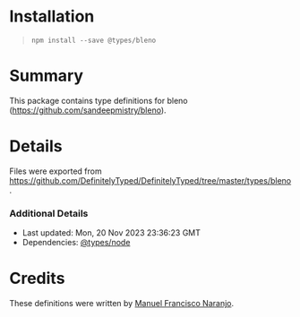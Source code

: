 # Installation
> `npm install --save @types/bleno`

# Summary
This package contains type definitions for bleno (https://github.com/sandeepmistry/bleno).

# Details
Files were exported from https://github.com/DefinitelyTyped/DefinitelyTyped/tree/master/types/bleno.

### Additional Details
 * Last updated: Mon, 20 Nov 2023 23:36:23 GMT
 * Dependencies: [@types/node](https://npmjs.com/package/@types/node)

# Credits
These definitions were written by [Manuel Francisco Naranjo](naranjo.manuel@gmail.com).
